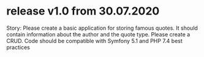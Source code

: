 # release v1.0 from 30.07.2020
Story: Please create a basic application for storing famous quotes. 
It should contain information about the author and the quote type. 
Please create a CRUD. 
Code should be compatible with Symfony 5.1 and PHP 7.4 best practices
